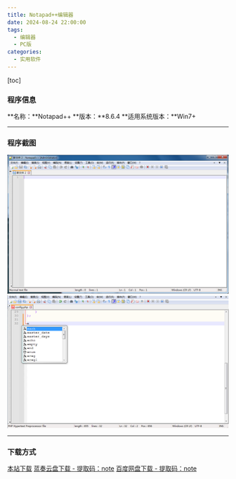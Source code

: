 ```yaml
---
title: Notapad++编辑器
date: 2024-08-24 22:00:00
tags:
  - 编辑器
  - PC版
categories:
  - 实用软件
---
```


[toc]

### 程序信息

**名称：**Notapad++
**版本：**8.6.4
**适用系统版本：**Win7+

---

### 程序截图

![程序截图 - 1](../images/notapad/1.png)
![程序截图 - 2](../images/notapad/2.png)

---

### 下载方式

[本站下载](https://hub.tplus.eu.org/Niomaor/dlfiles/raw/master/Notepad_plus_plus_V8.6.4.exe)
[蓝奏云盘下载 - 提取码：note](https://www.lanzouj.com/iHTsM28b6j0h)
[百度网盘下载 - 提取码：note](https://pan.baidu.com/s/1YUGq4SVO0Q7EjQbvST5D8A?pwd=note)
